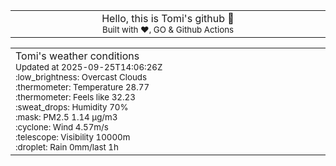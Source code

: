 
<div align="center">
<table>
<tbody>
<td align="center">
<img width="2000" height="0"><br>
Hello, this is Tomi's github 👋<br>
<sup>Built with ❤️, GO & Github Actions</sup><br>
<img width="2000" height="0">
</td>
</tbody>
</table>
</div>
<table>
<tbody>
<td align="left">
<img width="2000" height="0"><br>
Tomi's weather conditions<br>
<sup>Updated at 2025-09-25T14:06:26Z</sup><br>
<sup>:low_brightness: Overcast Clouds</sup><br>
<sup>:thermometer: Temperature 28.77 </sup><br>
<sup>:thermometer: Feels like 32.23</sup><br>
<sup>:sweat_drops: Humidity 70%</sup><br>
<sup>:mask: PM2.5 1.14 μg/m3</sup><br>
<sup>:cyclone: Wind 4.57m/s </sup><br>
<sup>:telescope: Visibility 10000m </sup><br>
<sup>:droplet: Rain 0mm/last 1h </sup><br>
<img width="2000" height="0">
</td>
<td align="left">
<img width="2000" height="0"><br>
<br>
<img width="2000" height="0">
</td>
</tbody>
</table>
</div>
    